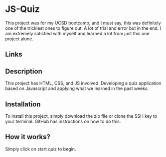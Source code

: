 # JS-Quiz

This project was for my UCSD bootcamp, and I must say, this was definitely one of the trickiest ones to figure out. A lot of trial and error but in the end. I am extremely satisfied with myself and learned a lot from just this one project alone.

## Links

## Description 

This project has HTML, CSS, and JS involved. Developing a quiz application based on Javascript and applying what we learned in the past weeks. 

## Installation

To install this project, simply download the zip file or clone the SSH key to your terminal. GitHub has instructions on how to do this.

## How it works?

Simply click on start quiz to begin.



